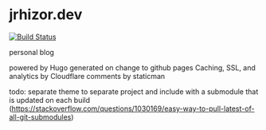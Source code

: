 # jrhizor.dev

[![Build Status](https://img.shields.io/endpoint.svg?url=https%3A%2F%2Factions-badge.atrox.dev%2Fjrhizor%2Fjrhizor.github.io%2Fbadge%3Fref%3Dsource&style=flat)](https://actions-badge.atrox.dev/jrhizor/jrhizor.github.io/goto?ref=source)

personal blog

powered by Hugo
generated on change to github pages
Caching, SSL, and analytics by Cloudflare
comments by staticman

todo: separate theme to separate project and include with a submodule that is updated on each build (https://stackoverflow.com/questions/1030169/easy-way-to-pull-latest-of-all-git-submodules)

